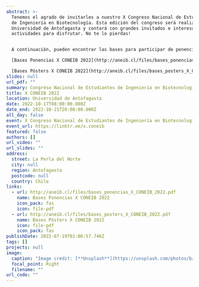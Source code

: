 ```yaml
---
abstract: >-
  Tenemos el agrado de invitarles a nuestro X Congreso Nacional de Estudiantes
  de Ingeniería en Biotecnología. Esta edición del congreso será realizada en la
  Universidad de Antofagasta y contará con grandes invitados e interesantes
  actividades para disfrutar. No te lo pierdas!


  A continuación, pueden encontrar las bases para participar de ponencias y pósters:

  [Bases Ponencias X CONEIB 2022](http://aneib.cl/files/bases_ponencias_X_CONEIB_2022.pdf)<br>

  [Bases Pósters X CONEIB 2022](http://aneib.cl/files/bases_posters_X_CONEIB_2022.pdf)
slides: null
url_pdf: ""
summary: Congreso Nacional de Estudiantes de Ingeniería en Biotecnología.
title: X CONEIB 2022
location: Universidad de Antofagasta
date: 2022-10-17T08:00:00.000Z
date_end: 2022-10-21T20:00:00.000Z
all_day: false
event: X Congreso Nacional de Estudiantes de Ingeniería en Biotecnología Molecular
event_url: https://linktr.ee/x.coneib
featured: false
authors: []
url_video: ""
url_slides: ""
address:
  street: La Perla del Norte
  city: null
  region: Antofagasta
  postcode: null
  country: Chile
links:
  - url: http://aneib.cl/files/bases_ponencias_X_CONEIB_2022.pdf
    name: Bases Ponencias X CONEIB 2022
    icon_pack: fas
    icon: file-pdf
  - url: http://aneib.cl/files/bases_posters_X_CONEIB_2022.pdf
    name: Bases Pósters X CONEIB 2022
    icon: file-pdf
    icon_pack: fas
publishDate: 2022-07-19T01:06:57.746Z
tags: []
projects: null
image:
  caption: "Image credit: [**Unsplash**](https://unsplash.com/photos/bzdhc5b3Bxs)"
  focal_point: Right
  filename: ""
url_code: ""
---
```

